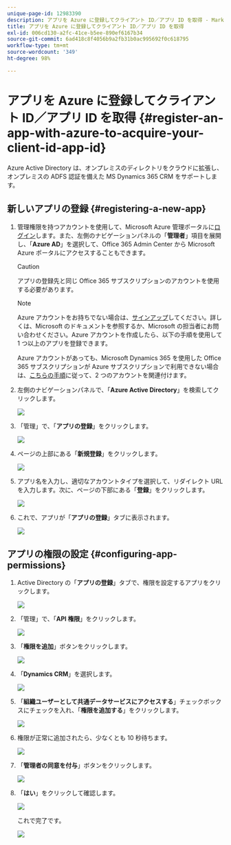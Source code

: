 ```yaml
---
unique-page-id: 12983390
description: アプリを Azure に登録してクライアント ID／アプリ ID を取得 - Marketo ドキュメント - 製品ドキュメント
title: アプリを Azure に登録してクライアント ID／アプリ ID を取得
exl-id: 006cd130-a2fc-41ce-b5ee-890ef6167b34
source-git-commit: 6ad418c8f4056b9a2fb31b0ac995692f0c618795
workflow-type: tm+mt
source-wordcount: '349'
ht-degree: 98%

---
```


# アプリを Azure に登録してクライアント ID／アプリ ID を取得 {#register-an-app-with-azure-to-acquire-your-client-id-app-id}

Azure Active Directory は、オンプレミスのディレクトリをクラウドに拡張し、オンプレミスの ADFS 認証を備えた MS Dynamics 365 CRM をサポートします。

## 新しいアプリの登録 {#registering-a-new-app}

1. 管理権限を持つアカウントを使用して、Microsoft Azure 管理ポータルに[ログイン](https://azure.microsoft.com/en-us/account/)します。また、左側のナビゲーションパネルの「**管理者**」項目を展開し、「**Azure AD**」を選択して、Office 365 Admin Center から Microsoft Azure ポータルにアクセスすることもできます。

   >[!CAUTION]
   >
   >アプリの登録先と同じ Office 365 サブスクリプションのアカウントを使用する必要があります。

   >[!NOTE]
   >
   >Azure アカウントをお持ちでない場合は、[サインアップ](https://azure.microsoft.com/en-us/free/)してください。詳しくは、Microsoft のドキュメントを参照するか、Microsoft の担当者にお問い合わせください。Azure アカウントを作成したら、以下の手順を使用して 1 つ以上のアプリを登録できます。
   >
   >
   >Azure アカウントがあっても、Microsoft Dynamics 365 を使用した Office 365 サブスクリプションが Azure サブスクリプションで利用できない場合は、[こちらの手順](https://msdn.microsoft.com/office/office365/howto/setup-development-environment#bk_CreateAzureSubscription)に従って、2 つのアカウントを関連付けます。

1. 左側のナビゲーションパネルで、「**Azure Active Directory**」を検索してクリックします。

   ![](assets/two.png)

1. 「管理」で、「**アプリの登録**」をクリックします。

   ![](assets/three.png)

1. ページの上部にある「**新規登録**」をクリックします。

   ![](assets/four.png)

1. アプリ名を入力し、適切なアカウントタイプを選択して、リダイレクト URL を入力します。次に、ページの下部にある「**登録**」をクリックします。

   ![](assets/five.png)

1. これで、アプリが「**アプリの登録**」タブに表示されます。

   ![](assets/six.png)

## アプリの権限の設定 {#configuring-app-permissions}

1. Active Directory の「**アプリの登録**」タブで、権限を設定するアプリをクリックします。

   ![](assets/seven.png)

1. 「管理」で、「**API 権限**」をクリックします。

   ![](assets/eight.png)

1. 「**権限を追加**」ボタンをクリックします。

   ![](assets/nine.png)

1. 「**Dynamics CRM**」を選択します。

   ![](assets/ten.png)

1. 「**組織ユーザーとして共通データサービスにアクセスする**」チェックボックスにチェックを入れ、「**権限を追加する**」をクリックします。

   ![](assets/eleven.png)

1. 権限が正常に追加されたら、少なくとも 10 秒待ちます。

   ![](assets/twelve.png)

1. 「**管理者の同意を付与**」ボタンをクリックします。

   ![](assets/thirteen.png)

1. 「**はい**」をクリックして確認します。

   ![](assets/fourteen.png)

   これで完了です。

   ![](assets/fifteen.png)
